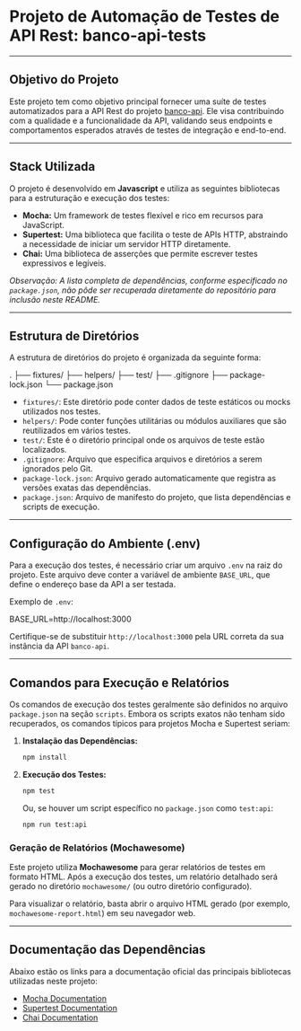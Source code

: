 # Projeto de Automação de Testes de API Rest: banco-api-tests

---

## Objetivo do Projeto

Este projeto tem como objetivo principal fornecer uma suíte de testes automatizados para a API Rest do projeto [banco-api](https://github.com/matheusalexan/banco-api). Ele visa contribuindo com a qualidade e a funcionalidade da API, validando seus endpoints e comportamentos esperados através de testes de integração e end-to-end.

---

## Stack Utilizada

O projeto é desenvolvido em **Javascript** e utiliza as seguintes bibliotecas para a estruturação e execução dos testes:

* **Mocha:** Um framework de testes flexível e rico em recursos para JavaScript.
* **Supertest:** Uma biblioteca que facilita o teste de APIs HTTP, abstraindo a necessidade de iniciar um servidor HTTP diretamente.
* **Chai:** Uma biblioteca de asserções que permite escrever testes expressivos e legíveis.

*Observação: A lista completa de dependências, conforme especificado no `package.json`, não pôde ser recuperada diretamente do repositório para inclusão neste README.*

---

## Estrutura de Diretórios

A estrutura de diretórios do projeto é organizada da seguinte forma:

.
├── fixtures/
├── helpers/
├── test/
├── .gitignore
├── package-lock.json
└── package.json


* `fixtures/`: Este diretório pode conter dados de teste estáticos ou mocks utilizados nos testes.
* `helpers/`: Pode conter funções utilitárias ou módulos auxiliares que são reutilizados em vários testes.
* `test/`: Este é o diretório principal onde os arquivos de teste estão localizados.
* `.gitignore`: Arquivo que especifica arquivos e diretórios a serem ignorados pelo Git.
* `package-lock.json`: Arquivo gerado automaticamente que registra as versões exatas das dependências.
* `package.json`: Arquivo de manifesto do projeto, que lista dependências e scripts de execução.

---

## Configuração do Ambiente (.env)

Para a execução dos testes, é necessário criar um arquivo `.env` na raiz do projeto. Este arquivo deve conter a variável de ambiente `BASE_URL`, que define o endereço base da API a ser testada.

Exemplo de `.env`:

BASE_URL=http://localhost:3000


Certifique-se de substituir `http://localhost:3000` pela URL correta da sua instância da API `banco-api`.

---

## Comandos para Execução e Relatórios

Os comandos de execução dos testes geralmente são definidos no arquivo `package.json` na seção `scripts`. Embora os scripts exatos não tenham sido recuperados, os comandos típicos para projetos Mocha e Supertest seriam:

1.  **Instalação das Dependências:**
    ```bash
    npm install
    ```

2.  **Execução dos Testes:**
    ```bash
    npm test
    ```
    Ou, se houver um script específico no `package.json` como `test:api`:
    ```bash
    npm run test:api
    ```

### Geração de Relatórios (Mochawesome)

Este projeto utiliza **Mochawesome** para gerar relatórios de testes em formato HTML. Após a execução dos testes, um relatório detalhado será gerado no diretório `mochawesome/` (ou outro diretório configurado).

Para visualizar o relatório, basta abrir o arquivo HTML gerado (por exemplo, `mochawesome-report.html`) em seu navegador web.

---

## Documentação das Dependências

Abaixo estão os links para a documentação oficial das principais bibliotecas utilizadas neste projeto:

* [Mocha Documentation](https://mochajs.org/)
* [Supertest Documentation](https://github.com/visionmedia/supertest)
* [Chai Documentation](https://www.chaijs.com/)
